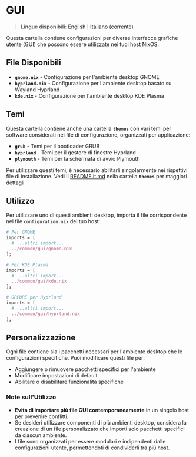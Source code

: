 # GUI

> **Lingue disponibili**: [English](README.md) | [Italiano (corrente)](README.it.md)

Questa cartella contiene configurazioni per diverse interfacce grafiche utente (GUI) che possono essere utilizzate nei tuoi host NixOS.

## File Disponibili

- **`gnome.nix`** - Configurazione per l'ambiente desktop GNOME
- **`hyprland.nix`** - Configurazione per l'ambiente desktop basato su Wayland Hyprland
- **`kde.nix`** - Configurazione per l'ambiente desktop KDE Plasma

## Temi

Questa cartella contiene anche una cartella **`themes`** con vari temi per software considerati nei file di configurazione, organizzati per applicazione:

- **`grub`** - Temi per il bootloader GRUB
- **`hyprland`** - Temi per il gestore di finestre Hyprland
- **`plymouth`** - Temi per la schermata di avvio Plymouth

Per utilizzare questi temi, è necessario abilitarli singolarmente nei rispettivi file di installazione. Vedi il [README.it.md](./themes/README.it.md) nella cartella **`themes`** per maggiori dettagli.

## Utilizzo

Per utilizzare uno di questi ambienti desktop, importa il file corrispondente nel file `configuration.nix` del tuo host:

```nix
# Per GNOME
imports = [
  # ...altri import...
  ../common/gui/gnome.nix
];

# Per KDE Plasma
imports = [
  # ...altri import...
  ../common/gui/kde.nix
];

# OPPURE per Hyprland
imports = [
  # ...altri import...
  ../common/gui/hyprland.nix
];
```

## Personalizzazione

Ogni file contiene sia i pacchetti necessari per l'ambiente desktop che le configurazioni specifiche. Puoi modificare questi file per:

- Aggiungere o rimuovere pacchetti specifici per l'ambiente
- Modificare impostazioni di default
- Abilitare o disabilitare funzionalità specifiche

### Note sull'Utilizzo

- **Evita di importare più file GUI contemporaneamente** in un singolo host per prevenire conflitti.
- Se desideri utilizzare componenti di più ambienti desktop, considera la creazione di un file personalizzato che importi solo pacchetti specifici da ciascun ambiente.
- I file sono organizzati per essere modulari e indipendenti dalle configurazioni utente, permettendoti di condividerli tra più host.
